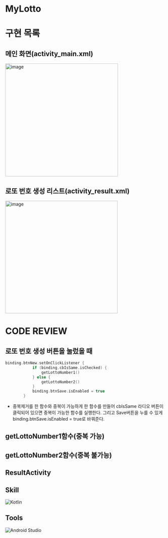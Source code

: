 # MyLotto


# 구현 목록

## 메인 화면(activity_main.xml)

<img width="357" alt="image" src="https://user-images.githubusercontent.com/102028778/196095512-2835f4c6-deaf-4810-87d2-5aa8c25b92a5.png">

## 로또 번호 생성 리스트(activity_result.xml)

<img width="356" alt="image" src="https://user-images.githubusercontent.com/102028778/196095613-61f2243a-f2fb-440b-ae6e-6cce0a518f2f.png">

# CODE REVIEW

## 로또 번호 생성 버튼을 눌렀을 때

```kotlin
binding.btnNew.setOnClickListener {
			if (binding.cbIsSame.isChecked) {
				getLottoNumber1()
			} else {
				getLottoNumber2()
			}
			binding.btnSave.isEnabled = true
		}
```
* 중복제거를 한 함수와 중복이 가능하게 한 함수를 만들어 cbIsSame 라디오 버튼이 클릭되어 있으면 중복이 가능한 함수를 실행한다. 그리고 Save버튼을 누를 수 있게 binding.btnSave.isEnabled = true로 바꿔준다.

## getLottoNumber1함수(중복 가능)


## getLottoNumber2함수(중복 불가능)



## ResultActivity


## Skill

![Kotlin](https://img.shields.io/badge/Kotlin-7F52FF.svg?&style=for-the-badge&logo=Kotlin&logocolor=white)

## Tools

![Android Studio](https://img.shields.io/badge/Android%20Studio-008000.svg?&style=for-the-badge&logo=Android%20Studio&logocolor=white)
